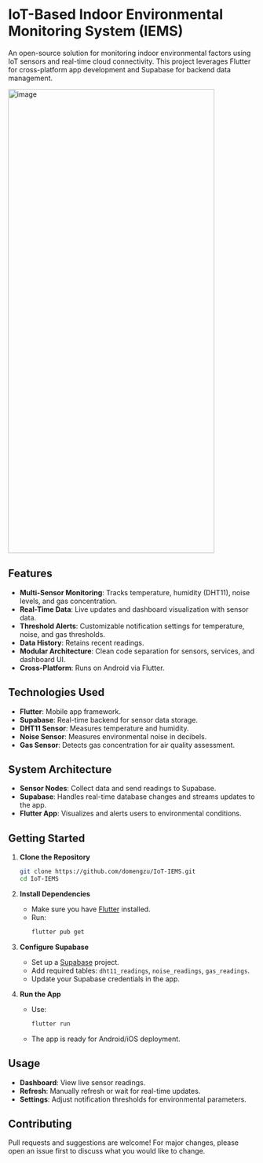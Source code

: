 # IoT-Based Indoor Environmental Monitoring System (IEMS)

An open-source solution for monitoring indoor environmental factors using IoT sensors and real-time cloud connectivity. This project leverages Flutter for cross-platform app development and Supabase for backend data management.

<img width="420" height="944" alt="image" src="https://github.com/user-attachments/assets/96f1f3f2-23d7-4ba2-b7c8-73d4570296b3" />

## Features

- **Multi-Sensor Monitoring**: Tracks temperature, humidity (DHT11), noise levels, and gas concentration.
- **Real-Time Data**: Live updates and dashboard visualization with sensor data.
- **Threshold Alerts**: Customizable notification settings for temperature, noise, and gas thresholds.
- **Data History**: Retains recent readings.
- **Modular Architecture**: Clean code separation for sensors, services, and dashboard UI.
- **Cross-Platform**: Runs on Android via Flutter.

## Technologies Used

- **Flutter**: Mobile app framework.
- **Supabase**: Real-time backend for sensor data storage.
- **DHT11 Sensor**: Measures temperature and humidity.
- **Noise Sensor**: Measures environmental noise in decibels.
- **Gas Sensor**: Detects gas concentration for air quality assessment.

## System Architecture

- **Sensor Nodes**: Collect data and send readings to Supabase.
- **Supabase**: Handles real-time database changes and streams updates to the app.
- **Flutter App**: Visualizes and alerts users to environmental conditions.

## Getting Started

1. **Clone the Repository**
    ```sh
    git clone https://github.com/domengzu/IoT-IEMS.git
    cd IoT-IEMS
    ```

2. **Install Dependencies**
    - Make sure you have [Flutter](https://docs.flutter.dev/get-started/install) installed.
    - Run:
        ```sh
        flutter pub get
        ```

3. **Configure Supabase**
    - Set up a [Supabase](https://supabase.com/) project.
    - Add required tables: `dht11_readings`, `noise_readings`, `gas_readings`.
    - Update your Supabase credentials in the app.

4. **Run the App**
    - Use:
        ```sh
        flutter run
        ```
    - The app is ready for Android/iOS deployment.

## Usage

- **Dashboard**: View live sensor readings.
- **Refresh**: Manually refresh or wait for real-time updates.
- **Settings**: Adjust notification thresholds for environmental parameters.

## Contributing

Pull requests and suggestions are welcome! For major changes, please open an issue first to discuss what you would like to change.
